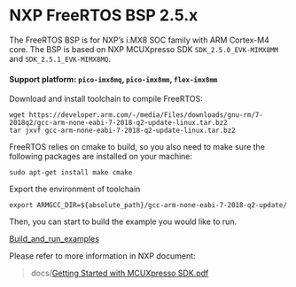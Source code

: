 # NXP FreeRTOS BSP 2.5.x

The FreeRTOS BSP is for NXP’s i.MX8 SOC family with ARM Cortex-M4 core.
The BSP is based on NXP MCUXpresso SDK `SDK_2.5.0_EVK-MIMX8MM` and `SDK_2.5.1_EVK-MIMX8MQ`.


#### Support platform: `pico-imx8mq`, `pico-imx8mm`, `flex-imx8mm`

Download and install toolchain to compile FreeRTOS:
```
wget https://developer.arm.com/-/media/Files/downloads/gnu-rm/7-2018q2/gcc-arm-none-eabi-7-2018-q2-update-linux.tar.bz2
tar jxvf gcc-arm-none-eabi-7-2018-q2-update-linux.tar.bz2
```
FreeRTOS relies on cmake to build, so you also need to make sure the following packages are installed on your machine:

```
sudo apt-get install make cmake
```
Export the environment of toolchain
```
export ARMGCC_DIR=${absolute_path}/gcc-arm-none-eabi-7-2018-q2-update/
```
Then, you can start to build the example you would like to run.

[Build_and_run_examples](https://github.com/TechNexion/freertos-tn/wiki/Build_and_run_example)

Please refer to more information in NXP document:

> docs/[Getting Started with MCUXpresso SDK.pdf](https://github.com/TechNexion/freertos-tn/tree/freertos_2.5.x_imx8/docs)
